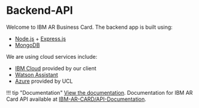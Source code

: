 # Backend-API
Welcome to IBM AR Business Card. The backend app is built using:

- [Node.js](https://nodejs.org/en/) + [Express.js](https://expressjs.com/)
- [MongoDB](https://mongodb.com/)

We are using cloud services include:

- [IBM Cloud](https://cloud.ibm.com/) provided by our client
- [Watson Assistant](https://cloud.ibm.com/)
- [Azure](https://azure.com) provided by UCL

!!! tip "Documentation"
    [View the documentation](https://IBM-AR-CARD.github.io/API-Documentation/).
    Documentation for IBM AR Card API available at [IBM-AR-CARD/API-Documentation](https://github.com/IBM-AR-CARD/API-Documentation/).
